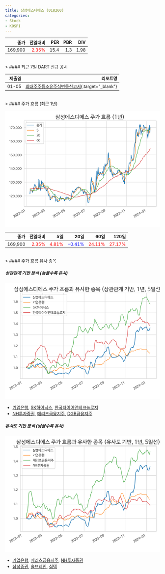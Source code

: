 ```yaml
---
title: 삼성에스디에스 (018260)
categories:
- Stock
- KOSPI
---
```


|종가|전일대비|PER|PBR|DIV|
|---:|-------:|--:|--:|--:|
|169,900|<span style="color: red">2.35%</span>|15.4|1.3|1.98|

<!-- more -->

<br>
> #### 최근 7일 DART 신규 공시

<br>

|제출일|리포트명|
|-----:|-------:|
|01-05|[최대주주등소유주식변동신고서](https://dart.fss.or.kr/dsaf001/main.do?rcpNo=20240105800438){:target="_blank"}|

<br>
> #### 주가 흐름 (최근 1년)

![018260](/assets/images/stock/018260.png)

|종가|전일대비|5일|20일|60일|120일|
|---:|-------:|--:|---:|---:|----:|
|169,900|<span style="color: red">2.35%</span>|<span style="color: red">4.81%</span>|<span style="color: blue">-0.41%</span>|<span style="color: red">24.11%</span>|<span style="color: red">27.17%</span>|

<br>
> #### 주가 흐름 유사 종목

##### 상관관계 기반 분석 (높을수록 유사)
![018260](/assets/images/stock/018260_corr.png)
- [기업은행](/024110/), [SK하이닉스](/000660/), [한국타이어앤테크놀로지](/161390/)
- [NH투자증권](/005940/), [메리츠금융지주](/138040/), [DGB금융지주](/139130/)

##### 유사도 기반 분석 (낮을수록 유사)
![018260](/assets/images/stock/018260_sim.png)
- [기업은행](/024110/), [메리츠금융지주](/138040/), [NH투자증권](/005940/)
- [삼성증권](/016360/), [솔브레인](/357780/), [심텍](/222800/)